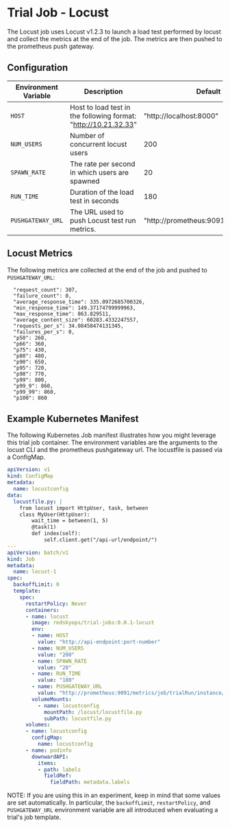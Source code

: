# Trial Job - Locust

The Locust job uses Locust v1.2.3 to launch a load test
performed by locust and collect the metrics at the end of the job.
The metrics are then pushed to the prometheus push gateway.

## Configuration

| Environment Variable | Description | Default Value |
| -------------------- | ----------- | ------------- |
| `HOST`               | Host to load test in the following format: "http://10.21.32.33" | "http://localhost:8000" |
| `NUM_USERS`          | Number of concurrent locust users | 200 |
| `SPAWN_RATE`         |The rate per second in which users are spawned | 20 |
| `RUN_TIME`           | Duration of the load test in seconds | 180 |
| `PUSHGATEWAY_URL`    | The URL used to push Locust test run metrics. | "http://prometheus:9091/metrics/job/trialRun" |

## Locust Metrics

The following metrics are collected at the end of the job and pushed to
`PUSHGATEWAY_URL`:
```shell script
  "request_count": 307,
  "failure_count": 0,
  "average_response_time": 335.0972685700326,
  "min_response_time": 149.37174799999963,
  "max_response_time": 863.829511,
  "average_content_size": 60283.4332247557,
  "requests_per_s": 34.08458474131345,
  "failures_per_s": 0,
  "p50": 260,
  "p66": 360,
  "p75": 430,
  "p80": 480,
  "p90": 650,
  "p95": 720,
  "p98": 770,
  "p99": 800,
  "p99_9": 860,
  "p99_99": 860,
  "p100": 860
``` 

## Example Kubernetes Manifest

The following Kubernetes Job manifest illustrates how you
might leverage this trial job container. The environment variables
are the arguments to the locust CLI and the prometheus
pushgateway url. The locustfile is passed via a ConfigMap.

```yaml
apiVersion: v1
kind: ConfigMap
metadata:
  name: locustconfig
data:
  locustfile.py: |
    from locust import HttpUser, task, between
    class MyUser(HttpUser):
        wait_time = between(1, 5)
        @task(1)
        def index(self):
            self.client.get("/api-url/endpoint/")
---
apiVersion: batch/v1
kind: Job
metadata:
  name: locust-1
spec:
  backoffLimit: 0
  template:
    spec:
      restartPolicy: Never
      containers:
      - name: locust
        image: redskyops/trial-jobs:0.0.1-locust
        env:
        - name: HOST
          value: "http://api-endpoint:port-number"
        - name: NUM_USERS
          value: "200"
        - name: SPAWN_RATE
          value: "20"
        - name: RUN_TIME
          value: "180"
        - name: PUSHGATEWAY_URL
          value: "http://prometheus:9091/metrics/job/trialRun/instance/locust-1"
        volumeMounts:
          - name: locustconfig
            mountPath: /locust/locustfile.py
            subPath: locustfile.py
      volumes:
      - name: locustconfig
        configMap:
          name: locustconfig
      - name: podinfo
        downwardAPI:
          items:
          - path: labels
            fieldRef:
              fieldPath: metadata.labels
```

NOTE: If you are using this in an experiment,
keep in mind that some values are set automatically.
In particular, the `backoffLimit`, `restartPolicy`, and
`PUSHGATEWAY_URL` environment variable are all introduced when
evaluating a trial's job template.
